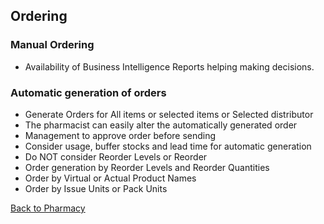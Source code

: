 ## Ordering

### Manual Ordering
* Availability of Business Intelligence Reports helping making decisions.

### Automatic generation of orders
* Generate Orders for All items or selected items or Selected distributor
* The pharmacist can easily alter the automatically generated order
* Management to approve order before sending
* Consider usage, buffer stocks and lead time for automatic generation
* Do NOT consider Reorder Levels or Reorder
* Order generation by Reorder Levels and Reorder Quantities
* Order by Virtual or Actual Product Names
* Order by Issue Units or Pack Units



[Back to Pharmacy](https://github.com/hmislk/hmis/wiki/Pharmacy)